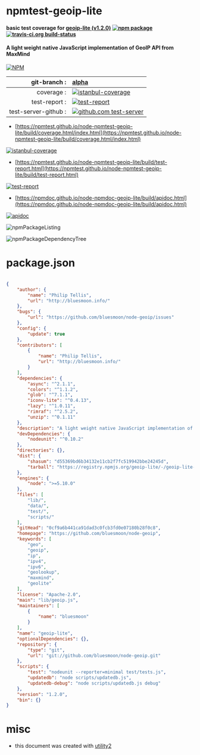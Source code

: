 # npmtest-geoip-lite

#### basic test coverage for  [geoip-lite (v1.2.0)](https://github.com/bluesmoon/node-geoip)  [![npm package](https://img.shields.io/npm/v/npmtest-geoip-lite.svg?style=flat-square)](https://www.npmjs.org/package/npmtest-geoip-lite) [![travis-ci.org build-status](https://api.travis-ci.org/npmtest/node-npmtest-geoip-lite.svg)](https://travis-ci.org/npmtest/node-npmtest-geoip-lite)

#### A light weight native JavaScript implementation of GeoIP API from MaxMind

[![NPM](https://nodei.co/npm/geoip-lite.png?downloads=true&downloadRank=true&stars=true)](https://www.npmjs.com/package/geoip-lite)

| git-branch : | [alpha](https://github.com/npmtest/node-npmtest-geoip-lite/tree/alpha)|
|--:|:--|
| coverage : | [![istanbul-coverage](https://npmtest.github.io/node-npmtest-geoip-lite/build/coverage.badge.svg)](https://npmtest.github.io/node-npmtest-geoip-lite/build/coverage.html/index.html)|
| test-report : | [![test-report](https://npmtest.github.io/node-npmtest-geoip-lite/build/test-report.badge.svg)](https://npmtest.github.io/node-npmtest-geoip-lite/build/test-report.html)|
| test-server-github : | [![github.com test-server](https://npmtest.github.io/node-npmtest-geoip-lite/GitHub-Mark-32px.png)](https://npmtest.github.io/node-npmtest-geoip-lite/build/app/index.html) | | build-artifacts : | [![build-artifacts](https://npmtest.github.io/node-npmtest-geoip-lite/glyphicons_144_folder_open.png)](https://github.com/npmtest/node-npmtest-geoip-lite/tree/gh-pages/build)|

- [https://npmtest.github.io/node-npmtest-geoip-lite/build/coverage.html/index.html](https://npmtest.github.io/node-npmtest-geoip-lite/build/coverage.html/index.html)

[![istanbul-coverage](https://npmtest.github.io/node-npmtest-geoip-lite/build/screenCapture.buildCi.browser.%252Ftmp%252Fbuild%252Fcoverage.lib.html.png)](https://npmtest.github.io/node-npmtest-geoip-lite/build/coverage.html/index.html)

- [https://npmtest.github.io/node-npmtest-geoip-lite/build/test-report.html](https://npmtest.github.io/node-npmtest-geoip-lite/build/test-report.html)

[![test-report](https://npmtest.github.io/node-npmtest-geoip-lite/build/screenCapture.buildCi.browser.%252Ftmp%252Fbuild%252Ftest-report.html.png)](https://npmtest.github.io/node-npmtest-geoip-lite/build/test-report.html)

- [https://npmdoc.github.io/node-npmdoc-geoip-lite/build/apidoc.html](https://npmdoc.github.io/node-npmdoc-geoip-lite/build/apidoc.html)

[![apidoc](https://npmdoc.github.io/node-npmdoc-geoip-lite/build/screenCapture.buildCi.browser.%252Ftmp%252Fbuild%252Fapidoc.html.png)](https://npmdoc.github.io/node-npmdoc-geoip-lite/build/apidoc.html)

![npmPackageListing](https://npmtest.github.io/node-npmtest-geoip-lite/build/screenCapture.npmPackageListing.svg)

![npmPackageDependencyTree](https://npmtest.github.io/node-npmtest-geoip-lite/build/screenCapture.npmPackageDependencyTree.svg)



# package.json

```json

{
    "author": {
        "name": "Philip Tellis",
        "url": "http://bluesmoon.info/"
    },
    "bugs": {
        "url": "https://github.com/bluesmoon/node-geoip/issues"
    },
    "config": {
        "update": true
    },
    "contributors": [
        {
            "name": "Philip Tellis",
            "url": "http://bluesmoon.info/"
        }
    ],
    "dependencies": {
        "async": "^2.1.1",
        "colors": "^1.1.2",
        "glob": "^7.1.1",
        "iconv-lite": "^0.4.13",
        "lazy": "^1.0.11",
        "rimraf": "^2.5.2",
        "unzip": "^0.1.11"
    },
    "description": "A light weight native JavaScript implementation of GeoIP API from MaxMind",
    "devDependencies": {
        "nodeunit": "^0.10.2"
    },
    "directories": {},
    "dist": {
        "shasum": "d55369bd6b34132e11cb2f7fc519942bbe24245d",
        "tarball": "https://registry.npmjs.org/geoip-lite/-/geoip-lite-1.2.0.tgz"
    },
    "engines": {
        "node": ">=5.10.0"
    },
    "files": [
        "lib/",
        "data/",
        "test/",
        "scripts/"
    ],
    "gitHead": "0cf9a6b441ca91dad3c0fcb3fd0e07180b28f0c8",
    "homepage": "https://github.com/bluesmoon/node-geoip",
    "keywords": [
        "geo",
        "geoip",
        "ip",
        "ipv4",
        "ipv6",
        "geolookup",
        "maxmind",
        "geolite"
    ],
    "license": "Apache-2.0",
    "main": "lib/geoip.js",
    "maintainers": [
        {
            "name": "bluesmoon"
        }
    ],
    "name": "geoip-lite",
    "optionalDependencies": {},
    "repository": {
        "type": "git",
        "url": "git://github.com/bluesmoon/node-geoip.git"
    },
    "scripts": {
        "test": "nodeunit --reporter=minimal test/tests.js",
        "updatedb": "node scripts/updatedb.js",
        "updatedb-debug": "node scripts/updatedb.js debug"
    },
    "version": "1.2.0",
    "bin": {}
}
```



# misc
- this document was created with [utility2](https://github.com/kaizhu256/node-utility2)
